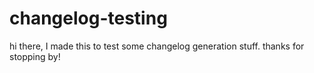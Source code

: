 # changelog-testing
hi there, I made this to test some changelog generation stuff. thanks for stopping by!
